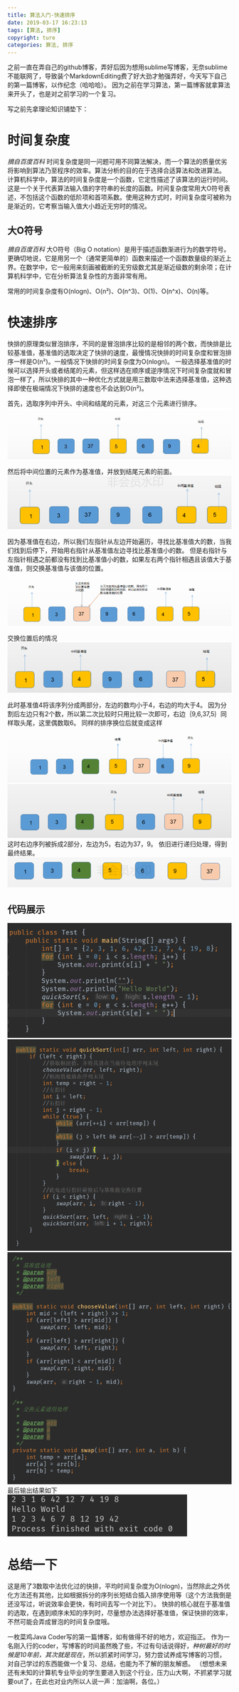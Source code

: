 ```yaml
---
title: 算法入门-快速排序
date: 2019-03-17 16:23:13
tags: [算法, 排序]
copyright: ture
categories: 算法, 排序
---
```

之前一直在弄自己的github博客，弄好后因为想用sublime写博客，无奈sublime不能联网了，导致装个MarkdownEditing费了好大劲才勉强弄好，今天写下自己的第一篇博客，以作纪念（哈哈哈）。
因为之前在学习算法，第一篇博客就拿算法来开头了，也是对之前学习的一个复习。
<!-- more -->
写之前先拿理论知识铺垫下：
# 时间复杂度
*摘自百度百科*
时间复杂度是同一问题可用不同算法解决，而一个算法的质量优劣将影响到算法乃至程序的效率。算法分析的目的在于选择合适算法和改进算法。
计算机科学中，算法的时间复杂度是一个函数，它定性描述了该算法的运行时间。这是一个关于代表算法输入值的字符串的长度的函数。时间复杂度常用大O符号表述，不包括这个函数的低阶项和首项系数。使用这种方式时，时间复杂度可被称为是渐近的，它考察当输入值大小趋近无穷时的情况。
## 大O符号
*摘自百度百科*
大O符号（Big O notation）是用于描述函数渐进行为的数学符号。更确切地说，它是用另一个（通常更简单的）函数来描述一个函数数量级的渐近上界。在数学中，它一般用来刻画被截断的无穷级数尤其是渐近级数的剩余项；在计算机科学中，它在分析算法复杂性的方面非常有用。

常用的时间复杂度有O(nlogn)、O(n²)、O(n^3)、O(1)、O(n^x)、O(n)等。

# 快速排序
快排的原理类似冒泡排序，不同的是冒泡排序比较的是相邻的两个数，而快排是比较基准值，基准值的选取决定了快排的速度，最慢情况快排的时间复杂度和冒泡排序一样是O(n²)。一般情况下快排的时间复杂度为O(nlogn)。
一般选择基准值的时候可以选择开头或者结尾的元素，但这样选在顺序或逆序情况下时间复杂度就和冒泡一样了，所以快排的其中一种优化方式就是用三数取中法来选择基准值，这种选择即使在极端情况下快排的速度也不会达到O(n²)。

首先，选取序列中开头、中间和结尾的元素，对这三个元素进行排序。
![图片](算法入门-快速排序/快排1.png)

然后将中间位置的元素作为基准值，并放到结尾元素的前面。
![图片](算法入门-快速排序/快排2.png)

因为基准值在右边，所以我们左指针从左边开始遍历，寻找比基准值大的数，当我们找到后停下，开始用右指针从基准值左边寻找比基准值小的数。
但是右指针与左指针相遇之前都没有找到比基准值小的数，如果左右两个指针相遇且该值大于基准值，则交换基准值与该值的位置。
![图片](算法入门-快速排序/快排3.png)

交换位置后的情况
![图片](算法入门-快速排序/快排4.png)

此时基准值4将该序列分成两部分，左边的数均小于4，右边的均大于4。
因为分割后左边只有2个数，所以第二次比较时只用比较一次即可，右边｛9,6,37,5｝同样取头尾，这里偶数取6。
同样的排序换位后就变成这样
![图片](算法入门-快速排序/快排5.png)
![图片](算法入门-快速排序/快排6.png)
这时右边序列被拆成2部分，左边为5，右边为37，9。
依旧进行递归处理，得到最终结果。
![图片](算法入门-快速排序/快排7.png)


## 代码展示
![图片](算法入门-快速排序/code1.png)
![图片](算法入门-快速排序/code5.png)
![图片](算法入门-快速排序/code3.png)
最后输出结果如下
![图片](算法入门-快速排序/code4.png)

# 总结一下
这是用了3数取中法优化过的快排，平均时间复杂度为O(nlogn)，当然除此之外优化方法还有其他，比如根据拆分的序列长短结合插入排序使用等（这个方法我倒是还没写过，听说效率会更快，有时间去写一个对比下）。
快排的核心就在于基准值的选取，在遇到顺序未知的序列时，尽量想办法选择好基准值，保证快排的效率，不然可能会弄成冒泡的时间复杂度哦。


一枚菜鸡Java Coder写的第一篇博客，如有做得不好的地方，欢迎指正。
作为一名刚入行的coder，写博客的时间虽然晚了些，不过有句话说得好，*种树最好的时候是10年前，其次就是现在*，所以抓紧时间学习，努力尝试养成写博客的习惯，对自己学过的东西能做一个复习、总结，也能为不了解的朋友解惑。
（想想未来还有未知的计算机专业毕业的学生要进入到这个行业，压力山大啊，不抓紧学习就要out了，在此也对业内所以人说一声：加油啊，各位。）